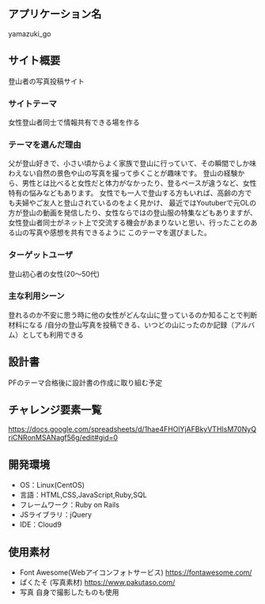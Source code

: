 ## アプリケーション名
yamazuki_go

## サイト概要
登山者の写真投稿サイト

### サイトテーマ
女性登山者同士で情報共有できる場を作る

### テーマを選んだ理由
父が登山好きで、小さい頃からよく家族で登山に行っていて、その瞬間でしか味わえない自然の景色や山の写真を撮って歩くことが趣味です。
登山の経験から、男性とは比べると女性だと体力がなかったり、登るペースが違うなど、女性特有の悩みなどもあります。
女性でも一人で登山する方もいれば、高齢の方でも夫婦やご友人と登山されているのをよく見かけ、
最近ではYoutuberで元OLの方が登山の動画を発信したり、女性ならではの登山服の特集などもありますが、
女性登山者同士がネット上で交流する機会があまりないと思い、行ったことのある山の写真や感想を共有できるように
このテーマを選びました。

### ターゲットユーザ
登山初心者の女性(20～50代)

### 主な利用シーン
登れるのか不安に思う時に他の女性がどんな山に登っているのか知ることで判断材料になる
/自分の登山写真を投稿できる、いつどの山にったのか記録（アルバム）としても利用できる

## 設計書
PFのテーマ合格後に設計書の作成に取り組む予定

## チャレンジ要素一覧
https://docs.google.com/spreadsheets/d/1hae4FHOlYjAFBkyVTHIsM70NyQriCNRonMSANagf56g/edit#gid=0

## 開発環境
- OS：Linux(CentOS)
- 言語：HTML,CSS,JavaScript,Ruby,SQL
- フレームワーク：Ruby on Rails
- JSライブラリ：jQuery
- IDE：Cloud9

## 使用素材
- Font Awesome(Webアイコンフォトサービス)
https://fontawesome.com/
- ぱくたそ (写真素材)
https://www.pakutaso.com/
- 写真 自身で撮影したものも使用
